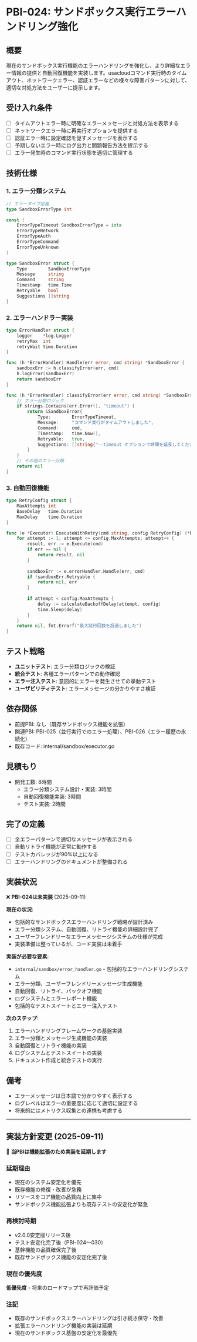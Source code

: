 # PBI-024: サンドボックス実行エラーハンドリング強化

## 概要
現在のサンドボックス実行機能のエラーハンドリングを強化し、より詳細なエラー情報の提供と自動回復機能を実装します。usacloudコマンド実行時のタイムアウト、ネットワークエラー、認証エラーなどの様々な障害パターンに対して、適切な対処方法をユーザーに提示します。

## 受け入れ条件
- [ ] タイムアウトエラー時に明確なエラーメッセージと対処方法を表示する
- [ ] ネットワークエラー時に再実行オプションを提供する
- [ ] 認証エラー時に設定確認を促すメッセージを表示する
- [ ] 予期しないエラー時にログ出力と問題報告方法を提示する
- [ ] エラー発生時のコマンド実行状態を適切に管理する

## 技術仕様

### 1. エラー分類システム
```go
// エラータイプ定義
type SandboxErrorType int

const (
    ErrorTypeTimeout SandboxErrorType = iota
    ErrorTypeNetwork
    ErrorTypeAuth
    ErrorTypeCommand
    ErrorTypeUnknown
)

type SandboxError struct {
    Type        SandboxErrorType
    Message     string
    Command     string
    Timestamp   time.Time
    Retryable   bool
    Suggestions []string
}
```

### 2. エラーハンドラー実装
```go
type ErrorHandler struct {
    logger    *log.Logger
    retryMax  int
    retryWait time.Duration
}

func (h *ErrorHandler) Handle(err error, cmd string) *SandboxError {
    sandboxErr := h.classifyError(err, cmd)
    h.logError(sandboxErr)
    return sandboxErr
}

func (h *ErrorHandler) classifyError(err error, cmd string) *SandboxError {
    // エラー分類ロジック
    if strings.Contains(err.Error(), "timeout") {
        return &SandboxError{
            Type:        ErrorTypeTimeout,
            Message:     "コマンド実行がタイムアウトしました",
            Command:     cmd,
            Timestamp:   time.Now(),
            Retryable:   true,
            Suggestions: []string{"--timeout オプションで時間を延長してください", "ネットワーク接続を確認してください"},
        }
    }
    // その他のエラー分類
    return nil
}
```

### 3. 自動回復機能
```go
type RetryConfig struct {
    MaxAttempts int
    BaseDelay   time.Duration
    MaxDelay    time.Duration
}

func (e *Executor) ExecuteWithRetry(cmd string, config RetryConfig) (*Result, error) {
    for attempt := 1; attempt <= config.MaxAttempts; attempt++ {
        result, err := e.Execute(cmd)
        if err == nil {
            return result, nil
        }
        
        sandboxErr := e.errorHandler.Handle(err, cmd)
        if !sandboxErr.Retryable {
            return nil, err
        }
        
        if attempt < config.MaxAttempts {
            delay := calculateBackoffDelay(attempt, config)
            time.Sleep(delay)
        }
    }
    return nil, fmt.Errorf("最大試行回数を超過しました")
}
```

## テスト戦略
- **ユニットテスト**: エラー分類ロジックの検証
- **統合テスト**: 各種エラーパターンでの動作確認
- **エラー注入テスト**: 意図的にエラーを発生させての挙動テスト
- **ユーザビリティテスト**: エラーメッセージの分かりやすさ検証

## 依存関係
- 前提PBI: なし（既存サンドボックス機能を拡張）
- 関連PBI: PBI-025（並行実行でのエラー処理）、PBI-026（エラー履歴の永続化）
- 既存コード: internal/sandbox/executor.go

## 見積もり
- 開発工数: 8時間
  - エラー分類システム設計・実装: 3時間
  - 自動回復機能実装: 3時間
  - テスト実装: 2時間

## 完了の定義
- [ ] 全エラーパターンで適切なメッセージが表示される
- [ ] 自動リトライ機能が正常に動作する
- [ ] テストカバレッジが90%以上になる
- [ ] エラーハンドリングのドキュメントが整備される

## 実装状況
❌ **PBI-024は未実装** (2025-09-11)

**現在の状況**:
- 包括的なサンドボックスエラーハンドリング戦略が設計済み
- エラー分類システム、自動回復、リトライ機能の詳細設計完了
- ユーザーフレンドリーなエラーメッセージシステムの仕様が完成
- 実装準備は整っているが、コード実装は未着手

**実装が必要な要素**:
- `internal/sandbox/error_handler.go` - 包括的なエラーハンドリングシステム
- エラー分類、ユーザーフレンドリーメッセージ生成機能
- 自動回復、リトライ、バックオフ機能
- ログシステムとエラーレポート機能
- 包括的なテストスイートとエラー注入テスト

**次のステップ**:
1. エラーハンドリングフレームワークの基盤実装
2. エラー分類とメッセージ生成機能の実装
3. 自動回復とリトライ機能の実装
4. ログシステムとテストスイートの実装
5. ドキュメント作成と統合テストの実行

## 備考
- エラーメッセージは日本語で分かりやすく表示する
- ログレベルはエラーの重要度に応じて適切に設定する
- 将来的にはメトリクス収集との連携も考慮する

---

## 実装方針変更 (2025-09-11)

🔴 **当PBIは機能拡張のため実装を延期します**

### 延期理由
- 現在のシステム安定化を優先
- 既存機能の修復・改善が急務
- リソースをコア機能の品質向上に集中
- サンドボックス機能拡張よりも既存テストの安定化が緊急

### 再検討時期
- v2.0.0安定版リリース後
- テスト安定化完了後（PBI-024〜030）
- 基幹機能の品質確保完了後
- 既存サンドボックス機能の安定化完了後

### 現在の優先度
**低優先度** - 将来のロードマップで再評価予定

### 注記
- 既存のサンドボックスエラーハンドリングは引き続き保守・改善
- 拡張エラーハンドリング機能の実装は延期
- 現在のサンドボックス基盤の安定化を最優先